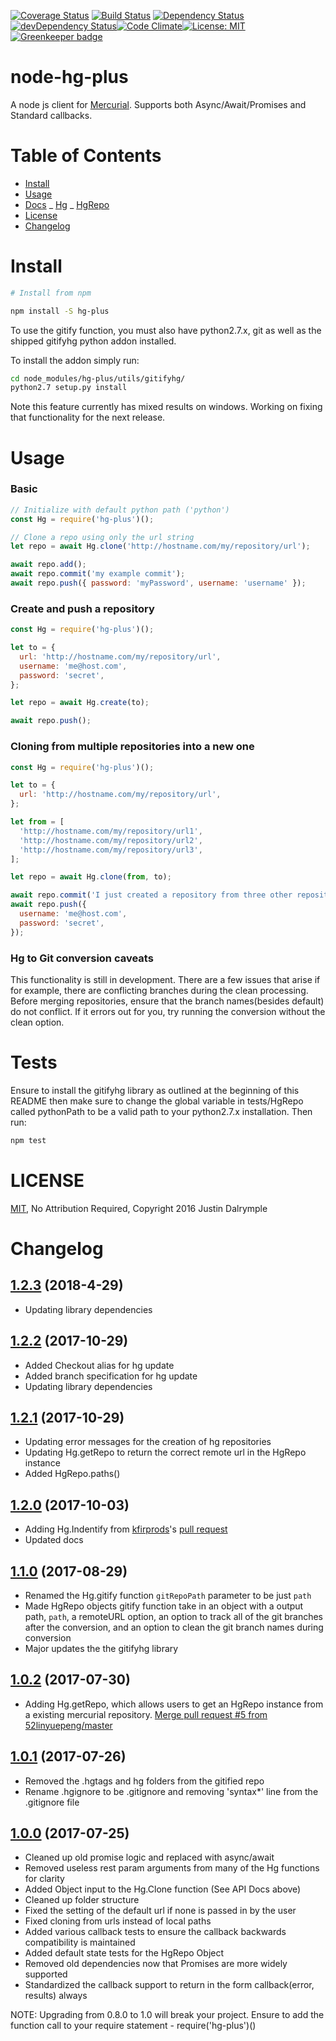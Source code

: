 [![Coverage Status](https://coveralls.io/repos/github/jdalrymple/node-hg-plus/badge.svg?branch=master)](https://coveralls.io/github/jdalrymple/node-hg-plus?branch=master) [![Build Status](https://travis-ci.org/jdalrymple/node-hg-plus.svg?branch=master)](https://travis-ci.org/jdalrymple/node-hg-plus) [![Dependency Status](https://david-dm.org/jdalrymple/node-hg-plus/status.svg)](https://david-dm.org/jdalrymple/node-test#info=dependencies) [![devDependency Status](https://david-dm.org/jdalrymple/node-hg-plus/dev-status.svg)](https://david-dm.org/jdalrymple/node-test#info=devDependencies)[![Code Climate](https://codeclimate.com/github/jdalrymple/node-hg-plus/badges/gpa.svg)](https://codeclimate.com/github/jdalrymple/node-hg-plus)[![License: MIT](https://img.shields.io/badge/License-MIT-yellow.svg)](https://opensource.org/licenses/MIT) [![Greenkeeper badge](https://badges.greenkeeper.io/jdalrymple/node-hg-plus.svg)](https://greenkeeper.io/)

# node-hg-plus

A node js client for [Mercurial](http://mercurial.selenic.com). Supports both Async/Await/Promises and Standard callbacks.

# Table of Contents

- [Install](#install)
- [Usage](#usage)
- [Docs](#docs)
  _ [Hg](https://github.com/jdalrymple/node-hg-plus/blob/master/docs/hg.md)
  _ [HgRepo](https://github.com/jdalrymple/node-hg-plus/blob/master/docs/hgrepo.md)
- [License](#licence)
- [Changelog](#changelog)

# Install

```bash
# Install from npm

npm install -S hg-plus
```

To use the gitify function, you must also have python2.7.x, git as well as the shipped gitifyhg python addon installed.

To install the addon simply run:

```bash
cd node_modules/hg-plus/utils/gitifyhg/
python2.7 setup.py install
```

Note this feature currently has mixed results on windows. Working on fixing that functionality for the next release.

# Usage

### Basic

```javascript
// Initialize with default python path ('python')
const Hg = require('hg-plus')();

// Clone a repo using only the url string
let repo = await Hg.clone('http://hostname.com/my/repository/url');

await repo.add();
await repo.commit('my example commit');
await repo.push({ password: 'myPassword', username: 'username' });
```

### Create and push a repository

```javascript
const Hg = require('hg-plus')();

let to = {
  url: 'http://hostname.com/my/repository/url',
  username: 'me@host.com',
  password: 'secret',
};

let repo = await Hg.create(to);

await repo.push();
```

### Cloning from multiple repositories into a new one

```javascript
const Hg = require('hg-plus')();

let to = {
  url: 'http://hostname.com/my/repository/url',
};

let from = [
  'http://hostname.com/my/repository/url1',
  'http://hostname.com/my/repository/url2',
  'http://hostname.com/my/repository/url3',
];

let repo = await Hg.clone(from, to);

await repo.commit('I just created a repository from three other repositories!');
await repo.push({
  username: 'me@host.com',
  password: 'secret',
});
```

### Hg to Git conversion caveats

This functionality is still in development. There are a few issues that arise if for example, there are conflicting branches during
the clean processing. Before merging repositories, ensure that the branch names(besides default) do not conflict. If it errors out for you, try running the conversion without the clean option.

# Tests

Ensure to install the gitifyhg library as outlined at the beginning of this README then
make sure to change the global variable in tests/HgRepo called pythonPath to be a valid
path to your python2.7.x installation. Then run:

```javascript
npm test
```

# LICENSE

[MIT](http://opensource.org/licenses/MIT), No Attribution Required, Copyright 2016 Justin Dalrymple

# Changelog

## [1.2.3](https://github.com/jdalrymple/node-hg-plus/tags/1.2.3) (2018-4-29)

- Updating library dependencies

## [1.2.2](https://github.com/jdalrymple/node-hg-plus/df3359e8c5a42ae0e80c042a6b342949e831367a) (2017-10-29)

- Added Checkout alias for hg update
- Added branch specification for hg update
- Updating library dependencies

## [1.2.1](https://github.com/jdalrymple/node-hg-plus/93c85be35072e774cf9f8ffa4b2c9caeac8bca76) (2017-10-29)

- Updating error messages for the creation of hg repositories
- Updating Hg.getRepo to return the correct remote url in the HgRepo instance
- Added HgRepo.paths()

## [1.2.0](https://github.com/jdalrymple/node-hg-plus/4a7dbff90189e015a1b35e3f53e63c4ce799c12d) (2017-10-03)

- Adding Hg.Indentify from [kfirprods](https://github.com/kfirprods)'s [pull request](https://github.com/jdalrymple/node-hg-plus/pull/6)
- Updated docs

## [1.1.0](https://github.com/jdalrymple/node-hg-plus/840b1b4f25591c1191b70397067d007e9367e87c) (2017-08-29)

- Renamed the Hg.gitify function `gitRepoPath` parameter to be just `path`
- Made HgRepo objects gitify function take in an object with a output path, `path`, a remoteURL option, an option to track
  all of the git branches after the conversion, and an option to clean the git branch names during conversion
- Major updates the the gitifyhg library

## [1.0.2](https://github.com/jdalrymple/node-hg-plus/ebecd5632bc762530b4bd796090ab4ed09c6cc56) (2017-07-30)

- Adding Hg.getRepo, which allows users to get an HgRepo instance from a existing mercurial repository. [Merge pull request #5 from 52linyuepeng/master](https://github.com/jdalrymple/node-hg-plus/26eaecf4e231a55c1fe1d4634fad3d255d79e1fc)

## [1.0.1](https://github.com/jdalrymple/node-hg-plus/commit/510e70a4fff5bec35e2489c5228748e330559c87) (2017-07-26)

- Removed the .hgtags and hg folders from the gitified repo
- Rename .hgignore to be .gitignore and removing 'syntax\*' line from the .gitignore file

## [1.0.0](https://github.com/jdalrymple/node-hg-plus/commit/5d54b5e8871c13427f8bf2faaa296576952809c4) (2017-07-25)

- Cleaned up old promise logic and replaced with async/await
- Removed useless rest param arguments from many of the Hg functions for clarity
- Added Object input to the Hg.Clone function (See API Docs above)
- Cleaned up folder structure
- Fixed the setting of the default url if none is passed in by the user
- Fixed cloning from urls instead of local paths
- Added various callback tests to ensure the callback backwards compatibility is maintained
- Added default state tests for the HgRepo Object
- Removed old dependencies now that Promises are more widely supported
- Standardized the callback support to return in the form callback(error, results) always

NOTE: Upgrading from 0.8.0 to 1.0 will break your project. Ensure to add the function call to your require statement - require('hg-plus')()
